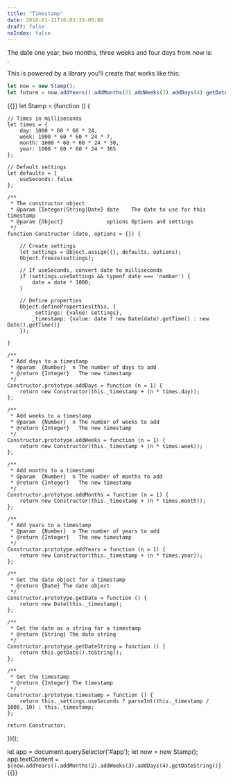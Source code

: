 ```yaml
---
title: "Timestamp"
date: 2018-01-11T16:03:33-05:00
draft: false
noIndex: false
---
```


The date one year, two months, three weeks and four days from now is: <br><strong id="app"></strong>.

This is powered by a library you'll create that works like this:

```js
let now = new Stamp();
let future = now.addYears().addMonths(2).addWeeks(3).addDays(4).getDateString();
```

{{<js>}}
let Stamp = (function () {

	// Times in milliseconds
	let times = {
		day: 1000 * 60 * 60 * 24,
		week: 1000 * 60 * 60 * 24 * 7,
		month: 1000 * 60 * 60 * 24 * 30,
		year: 1000 * 60 * 60 * 24 * 365
	};

	// Default settings
	let defaults = {
		useSeconds: false
	};

	/**
	 * The constructor object
	 * @param {Integer|String|Date} date    The date to use for this timestamp
	 * @param {Object}              options Options and settings
	 */
	function Constructor (date, options = {}) {

		// Create settings
		let settings = Object.assign({}, defaults, options);
		Object.freeze(settings);

		// If useSeconds, convert date to milliseconds
		if (settings.useSettings && typeof date === 'number') {
			date = date * 1000;
		}

		// Define properties
		Object.defineProperties(this, {
			_settings: {value: settings},
			_timestamp: {value: date ? new Date(date).getTime() : new Date().getTime()}
		});

	}

	/**
	 * Add days to a timestamp
	 * @param  {Number}  n The number of days to add
	 * @return {Integer}   The new timestamp
	 */
	Constructor.prototype.addDays = function (n = 1) {
		return new Constructor(this._timestamp + (n * times.day));
	};

	/**
	 * Add weeks to a timestamp
	 * @param  {Number}  n The number of weeks to add
	 * @return {Integer}   The new timestamp
	 */
	Constructor.prototype.addWeeks = function (n = 1) {
		return new Constructor(this._timestamp + (n * times.week));
	};

	/**
	 * Add months to a timestamp
	 * @param  {Number}  n The number of months to add
	 * @return {Integer}   The new timestamp
	 */
	Constructor.prototype.addMonths = function (n = 1) {
		return new Constructor(this._timestamp + (n * times.month));
	};

	/**
	 * Add years to a timestamp
	 * @param  {Number}  n The number of years to add
	 * @return {Integer}   The new timestamp
	 */
	Constructor.prototype.addYears = function (n = 1) {
		return new Constructor(this._timestamp + (n * times.year));
	};

	/**
	 * Get the date object for a timestamp
	 * @return {Date} The date object
	 */
	Constructor.prototype.getDate = function () {
		return new Date(this._timestamp);
	};

	/**
	 * Get the date as a string for a timestamp
	 * @return {String} The date string
	 */
	Constructor.prototype.getDateString = function () {
		return this.getDate().toString();
	};

	/**
	 * Get the timestamp
	 * @return {Integer} The timestamp
	 */
	Constructor.prototype.timestamp = function () {
		return this._settings.useSeconds ? parseInt(this._timestamp / 1000, 10) : this._timestamp;
	};

	return Constructor;

})();

let app = document.querySelector('#app');
let now = new Stamp();
app.textContent = `${now.addYears().addMonths(2).addWeeks(3).addDays(4).getDateString()}`
{{</js>}}